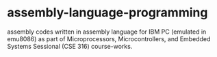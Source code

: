 # assembly-language-programming
assembly codes written in assembly language for IBM PC (emulated in emu8086) as part of Microprocessors, Microcontrollers, and Embedded Systems Sessional (CSE 316) course-works.
